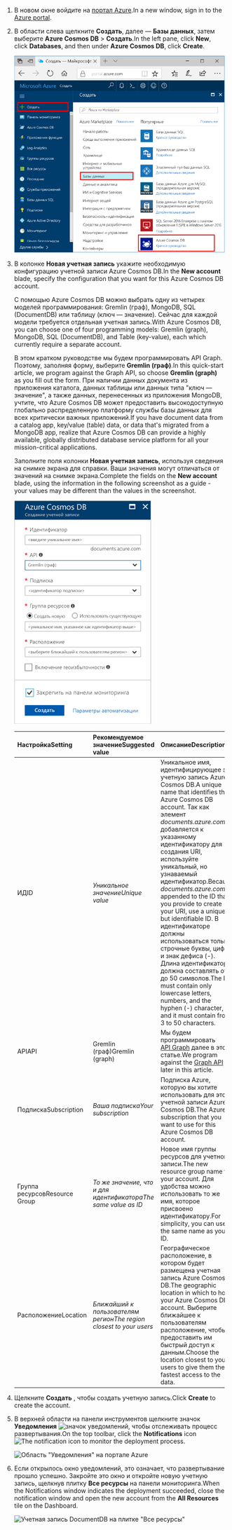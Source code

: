 1. <span data-ttu-id="88ad0-101">В новом окне войдите на [портал Azure](https://portal.azure.com/).</span><span class="sxs-lookup"><span data-stu-id="88ad0-101">In a new window, sign in to the [Azure portal](https://portal.azure.com/).</span></span>
2. <span data-ttu-id="88ad0-102">В области слева щелкните **Создать**, далее — **Базы данных**, затем выберите **Azure Cosmos DB** > **Создать**.</span><span class="sxs-lookup"><span data-stu-id="88ad0-102">In the left pane, click **New**, click **Databases**, and then under **Azure Cosmos DB**, click **Create**.</span></span>
   
   ![Область "Базы данных" на портале Azure](./media/cosmos-db-create-dbaccount-graph/create-nosql-db-databases-json-tutorial-1.png)

3. <span data-ttu-id="88ad0-104">В колонке **Новая учетная запись** укажите необходимую конфигурацию учетной записи Azure Cosmos DB.</span><span class="sxs-lookup"><span data-stu-id="88ad0-104">In the **New account** blade, specify the configuration that you want for this Azure Cosmos DB account.</span></span> 

    <span data-ttu-id="88ad0-105">C помощью Azure Cosmos DB можно выбрать одну из четырех моделей программирования: Gremlin (граф), MongoDB, SQL (DocumentDB) или таблицу (ключ — значение). Сейчас для каждой модели требуется отдельная учетная запись.</span><span class="sxs-lookup"><span data-stu-id="88ad0-105">With Azure Cosmos DB, you can choose one of four programming models: Gremlin (graph), MongoDB, SQL (DocumentDB), and Table (key-value), each which currently require a separate account.</span></span>
       
    <span data-ttu-id="88ad0-106">В этом кратком руководстве мы будем программировать API Graph. Поэтому, заполняя форму, выберите **Gremlin (граф)**.</span><span class="sxs-lookup"><span data-stu-id="88ad0-106">In this quick-start article, we program against the Graph API, so choose **Gremlin (graph)** as you fill out the form.</span></span> <span data-ttu-id="88ad0-107">При наличии данных документа из приложения каталога, данных таблицы или данных типа "ключ — значение", а также данных, перенесенных из приложения MongoDB, учтите, что Azure Cosmos DB может предоставить высокодоступную глобально распределенную платформу службы базы данных для всех критически важных приложений.</span><span class="sxs-lookup"><span data-stu-id="88ad0-107">If you have document data from a catalog app, key/value (table) data, or data that's migrated from a MongoDB app, realize that Azure Cosmos DB can provide a highly available, globally distributed database service platform for all your mission-critical applications.</span></span>

    <span data-ttu-id="88ad0-108">Заполните поля колонки **Новая учетная запись**, используя сведения на снимке экрана для справки. Ваши значения могут отличаться от значений на снимке экрана.</span><span class="sxs-lookup"><span data-stu-id="88ad0-108">Complete the fields on the **New account** blade, using the information in the following screenshot as a guide - your values may be different than the values in the screenshot.</span></span>
 
    ![Колонка "Новая учетная запись" для Azure Cosmos DB](./media/cosmos-db-create-dbaccount-graph/create-nosql-db-databases-json-tutorial-2.png)

    <span data-ttu-id="88ad0-110">Настройка</span><span class="sxs-lookup"><span data-stu-id="88ad0-110">Setting</span></span>|<span data-ttu-id="88ad0-111">Рекомендуемое значение</span><span class="sxs-lookup"><span data-stu-id="88ad0-111">Suggested value</span></span>|<span data-ttu-id="88ad0-112">Описание</span><span class="sxs-lookup"><span data-stu-id="88ad0-112">Description</span></span>
    ---|---|---
    <span data-ttu-id="88ad0-113">ИД</span><span class="sxs-lookup"><span data-stu-id="88ad0-113">ID</span></span>|<span data-ttu-id="88ad0-114">*Уникальное значение*</span><span class="sxs-lookup"><span data-stu-id="88ad0-114">*Unique value*</span></span>|<span data-ttu-id="88ad0-115">Уникальное имя, идентифицирующее эту учетную запись Azure Cosmos DB.</span><span class="sxs-lookup"><span data-stu-id="88ad0-115">A unique name that identifies this Azure Cosmos DB account.</span></span> <span data-ttu-id="88ad0-116">Так как элемент *documents.azure.com* добавляется к указанному идентификатору для создания URI, используйте уникальный, но узнаваемый идентификатор.</span><span class="sxs-lookup"><span data-stu-id="88ad0-116">Because *documents.azure.com* is appended to the ID that you provide to create your URI, use a unique but identifiable ID.</span></span> <span data-ttu-id="88ad0-117">В идентификаторе должны использоваться только строчные буквы, цифры и знак дефиса (-). Длина идентификатора должна составлять от 3 до 50 символов.</span><span class="sxs-lookup"><span data-stu-id="88ad0-117">The ID must contain only lowercase letters, numbers, and the hyphen (-) character, and it must contain from 3 to 50 characters.</span></span>
    <span data-ttu-id="88ad0-118">API</span><span class="sxs-lookup"><span data-stu-id="88ad0-118">API</span></span>|<span data-ttu-id="88ad0-119">Gremlin (граф)</span><span class="sxs-lookup"><span data-stu-id="88ad0-119">Gremlin (graph)</span></span>|<span data-ttu-id="88ad0-120">Мы будем программировать [API Graph](../articles/cosmos-db/graph-introduction.md) далее в этой статье.</span><span class="sxs-lookup"><span data-stu-id="88ad0-120">We program against the [Graph API](../articles/cosmos-db/graph-introduction.md) later in this article.</span></span>|
    <span data-ttu-id="88ad0-121">Подписка</span><span class="sxs-lookup"><span data-stu-id="88ad0-121">Subscription</span></span>|<span data-ttu-id="88ad0-122">*Ваша подписка*</span><span class="sxs-lookup"><span data-stu-id="88ad0-122">*Your subscription*</span></span>|<span data-ttu-id="88ad0-123">Подписка Azure, которую вы хотите использовать для этой учетной записи Azure Cosmos DB.</span><span class="sxs-lookup"><span data-stu-id="88ad0-123">The Azure subscription that you want to use for this Azure Cosmos DB account.</span></span> 
    <span data-ttu-id="88ad0-124">Группа ресурсов</span><span class="sxs-lookup"><span data-stu-id="88ad0-124">Resource Group</span></span>|<span data-ttu-id="88ad0-125">*То же значение, что и для идентификатора*</span><span class="sxs-lookup"><span data-stu-id="88ad0-125">*The same value as ID*</span></span>|<span data-ttu-id="88ad0-126">Новое имя группы ресурсов для учетной записи.</span><span class="sxs-lookup"><span data-stu-id="88ad0-126">The new resource group name for your account.</span></span> <span data-ttu-id="88ad0-127">Для удобства можно использовать то же имя, которое присвоено идентификатору.</span><span class="sxs-lookup"><span data-stu-id="88ad0-127">For simplicity, you can use the same name as your ID.</span></span> 
    <span data-ttu-id="88ad0-128">Расположение</span><span class="sxs-lookup"><span data-stu-id="88ad0-128">Location</span></span>|<span data-ttu-id="88ad0-129">*Ближайший к пользователям регион*</span><span class="sxs-lookup"><span data-stu-id="88ad0-129">*The region closest to your users*</span></span>|<span data-ttu-id="88ad0-130">Географическое расположение, в котором будет размещена учетная запись Azure Cosmos DB.</span><span class="sxs-lookup"><span data-stu-id="88ad0-130">The geographic location in which to host your Azure Cosmos DB account.</span></span> <span data-ttu-id="88ad0-131">Выберите ближайшее к пользователям расположение, чтобы предоставить им быстрый доступ к данным.</span><span class="sxs-lookup"><span data-stu-id="88ad0-131">Choose the location closest to your users to give them the fastest access to the data.</span></span>

4. <span data-ttu-id="88ad0-132">Щелкните **Создать** , чтобы создать учетную запись.</span><span class="sxs-lookup"><span data-stu-id="88ad0-132">Click **Create** to create the account.</span></span>
5. <span data-ttu-id="88ad0-133">В верхней области на панели инструментов щелкните значок **Уведомления** ![значок уведомлений](./media/cosmos-db-create-dbaccount-graph/notification-icon.png), чтобы отслеживать процесс развертывания.</span><span class="sxs-lookup"><span data-stu-id="88ad0-133">On the top toolbar, click the **Notifications** icon ![The notification icon](./media/cosmos-db-create-dbaccount-graph/notification-icon.png) to monitor the deployment process.</span></span>

    ![Область "Уведомления" на портале Azure](./media/cosmos-db-create-dbaccount-graph/notification.png)

6.  <span data-ttu-id="88ad0-135">Если открылось окно уведомлений, это означает, что развертывание прошло успешно. Закройте это окно и откройте новую учетную запись, щелкнув плитку **Все ресурсы** на панели мониторинга.</span><span class="sxs-lookup"><span data-stu-id="88ad0-135">When the Notifications window indicates the deployment succeeded, close the notification window and open the new account from the **All Resources** tile on the Dashboard.</span></span> 

    ![Учетная запись DocumentDB на плитке "Все ресурсы"](./media/cosmos-db-create-dbaccount-graph/azure-documentdb-all-resources.png)